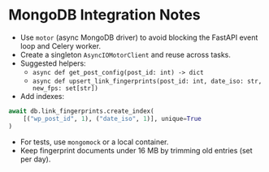 # MongoDB Integration Notes

- Use `motor` (async MongoDB driver) to avoid blocking the FastAPI event loop and Celery worker.
- Create a singleton `AsyncIOMotorClient` and reuse across tasks.
- Suggested helpers:
  - `async def get_post_config(post_id: int) -> dict`
  - `async def upsert_link_fingerprints(post_id: int, date_iso: str, new_fps: set[str])`
- Add indexes:

```python
await db.link_fingerprints.create_index(
    [("wp_post_id", 1), ("date_iso", 1)], unique=True
)
```

- For tests, use `mongomock` or a local container.
- Keep fingerprint documents under 16 MB by trimming old entries (set per day).
